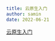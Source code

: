 ```yaml
title: 云原生入门
author: samin
date: 2022-06-21
```

[云原生入门](https://gaudy-feels-700.notion.site/1bc57eb9ec6345488cdd34492f4a827c)